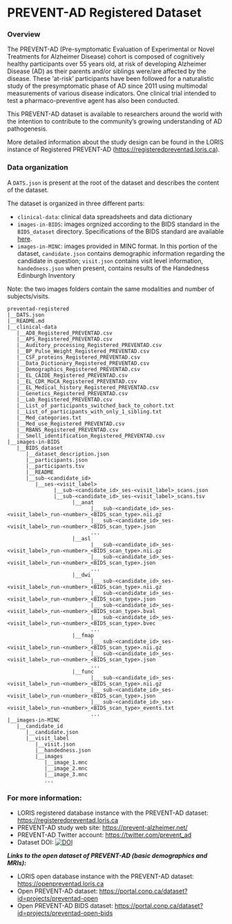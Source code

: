 # PREVENT-AD Registered Dataset

### Overview

The PREVENT-AD (Pre-symptomatic Evaluation of Experimental or Novel Treatments for Alzheimer Disease) cohort is composed of cognitively healthy participants over 55 years old, at risk of developing Alzheimer Disease (AD) as their parents and/or siblings were/are affected by the disease. These ‘at-risk’ participants have been followed for a naturalistic study of the presymptomatic phase of AD since 2011 using multimodal measurements of various disease indicators. One clinical trial intended to test a pharmaco-preventive agent has also been conducted.

This PREVENT-AD dataset is available to researchers around the world with the intention to contribute to the community’s growing understanding of AD pathogenesis.

More detailed information about the study design can be found in the LORIS instance of Registered PREVENT-AD (https://registeredpreventad.loris.ca).

### Data organization

A `DATS.json` is present at the root of the dataset and describes the content of the dataset.

The dataset is organized in three different parts:
  
  - `clinical-data`: clinical data spreadsheets and data dictionary
  - `images-in-BIDS`: images orgnized according to the BIDS standard in the `BIDS_dataset` directory. Specifications of the BIDS standard are available [here](https://bids-specification.readthedocs.io/en/stable/).
  - `images-in-MINC`: images provided in MINC format. In this portion of the dataset, `candidate.json` contains demographic information regarding the candidate in question; `visit.json` contains visit level information, `handedness.json` when present, contains results of the Handedness Edinburgh Inventory
		
Note: the two images folders contain the same modalities and number of subjects/visits. 

```
preventad-registered
|__DATS.json
|__README.md
|__clinical-data
   |__AD8_Registered_PREVENTAD.csv
   |__APS_Registered_PREVENTAD.csv
   |__Auditory_processing_Registered_PREVENTAD.csv
   |__BP_Pulse_Weight_Registered_PREVENTAD.csv
   |__CSF_proteins_Registered_PREVENTAD.csv
   |__Data_Dictionary_Registered_PREVENTAD.csv
   |__Demographics_Registered_PREVENTAD.csv
   |__EL_CAIDE_Registered_PREVENTAD.csv
   |__EL_CDR_MoCA_Registered_PREVENTAD.csv
   |__EL_Medical_history_Registered_PREVENTAD.csv
   |__Genetics_Registered_PREVENTAD.csv
   |__Lab_Registered_PREVENTAD.csv
   |__List_of_participants_switched_back_to_cohort.txt
   |__List_of_participants_with_only_1_sibling.txt
   |__Med_categories.txt
   |__Med_use_Registered_PREVENTAD.csv
   |__RBANS_Registered_PREVENTAD.csv
   |__Smell_identification_Registered_PREVENTAD.csv
|__images-in-BIDS
   |__BIDS_dataset
      |__dataset_description.json
      |__participants.json
      |__participants.tsv
      |__README
      |__sub-<candidate_id>
         |__ses-<visit_label>
               |__sub-<candidate_id>_ses-<visit_label>_scans.json
               |__sub-<candidate_id>_ses-<visit_label>_scans.tsv
                     |__anat
                           |__ sub-<candidate_id>_ses-<visit_label>_run-<number>_<BIDS_scan_type>.nii.gz
                           |__ sub-<candidate_id>_ses-<visit_label>_run-<number>_<BIDS_scan_type>.json
                           ...
                     |__asl
                           |__ sub-<candidate_id>_ses-<visit_label>_run-<number>_<BIDS_scan_type>.nii.gz
                           |__ sub-<candidate_id>_ses-<visit_label>_run-<number>_<BIDS_scan_type>.json
                           ...
                     |__dwi
                           |__ sub-<candidate_id>_ses-<visit_label>_run-<number>_<BIDS_scan_type>.nii.gz
                           |__ sub-<candidate_id>_ses-<visit_label>_run-<number>_<BIDS_scan_type>.json
                           |__ sub-<candidate_id>_ses-<visit_label>_run-<number>_<BIDS_scan_type>.bval
                           |__ sub-<candidate_id>_ses-<visit_label>_run-<number>_<BIDS_scan_type>.bvec
                           ...
                     |__fmap
                           |__ sub-<candidate_id>_ses-<visit_label>_run-<number>_<BIDS_scan_type>.nii.gz
                           |__ sub-<candidate_id>_ses-<visit_label>_run-<number>_<BIDS_scan_type>.json
                           ...
                     |__func
                           |__ sub-<candidate_id>_ses-<visit_label>_run-<number>_<BIDS_scan_type>.nii.gz
                           |__ sub-<candidate_id>_ses-<visit_label>_run-<number>_<BIDS_scan_type>.json
                           |__ sub-<candidate_id>_ses-<visit_label>_run-<number>_<BIDS_scan_type>_events.txt
                           ...
|__images-in-MINC
   |__candidate_id
      |__candidate.json
      |__visit_label
         |__visit.json
         |__handedness.json
         |__images
            |__image_1.mnc
            |__image_2.mnc
            |__image_3.mnc
            ...
```



### For more information: 

- LORIS registered database instance with the PREVENT-AD dataset: https://registeredpreventad.loris.ca
- PREVENT-AD study web site: https://prevent-alzheimer.net/
- PREVENT-AD Twitter account: https://twitter.com/prevent_ad
- Dataset DOI: [![DOI](https://zenodo.org/badge/DOI/10.5281/zenodo.4298795.svg)](https://doi.org/10.5281/zenodo.4298795)



***Links to the open dataset of PREVENT-AD (basic demographics and MRIs):***

- LORIS open database instance with the PREVENT-AD dataset: https://openpreventad.loris.ca
- Open PREVENT-AD dataset: https://portal.conp.ca/dataset?id=projects/preventad-open
- Open PREVENT-AD BIDS dataset: https://portal.conp.ca/dataset?id=projects/preventad-open-bids

